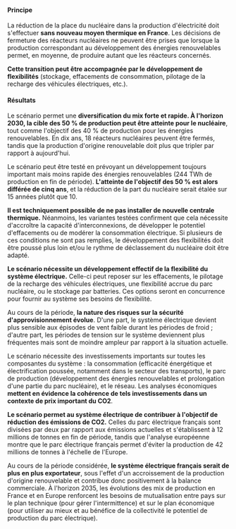 #### Principe

La réduction de la place du nucléaire dans la production d'électricité doit s'effectuer **sans nouveau moyen thermique en France**. Les décisions de fermeture des réacteurs nucléaires ne peuvent être prises que lorsque la production correspondant au développement des énergies renouvelables permet, en moyenne, de produire autant que les réacteurs concernés.

**Cette transition peut être accompagnée par le développement de flexibilités** (stockage, effacements de consommation, pilotage de la recharge des véhicules électriques, etc.).

#### Résultats

Le scénario permet une **diversification du mix forte et rapide. À l'horizon 2030, la cible des 50 % de production peut être atteinte pour le nucléaire**, tout comme l'objectif des 40 % de production pour les énergies renouvelables. En dix ans, 18 réacteurs nucléaires peuvent être fermés, tandis que la production d'origine renouvelable doit plus que tripler par rapport à aujourd'hui. 

Le scénario peut être testé en prévoyant un développement toujours important mais moins rapide des énergies renouvelables (244 TWh de production en fin de période). **L'atteinte de l'objectif des 50 % est alors différée de cinq ans**, et la réduction de la part du nucléaire serait étalée sur 15 années plutôt que 10.

**Il est techniquement possible de ne pas installer de nouvelle centrale thermique.** Néanmoins, les variantes testées confirment que cela nécessite d'accroître la capacité d'interconnexions, de développer le potentiel d'effacements ou de modérer la consommation électrique. Si plusieurs de ces conditions ne sont pas remplies, le développement des flexibilités doit être poussé plus loin et/ou le rythme de déclassement du nucléaire doit être adapté. 

**Le scénario nécessite un développement effectif de la flexibilité du système électrique.** Celle-ci peut reposer sur les effacements, le pilotage de la recharge des véhicules électriques, une flexibilité accrue du parc nucléaire, ou le stockage par batteries. Ces options seront en concurrence pour fournir au système ses besoins de flexibilité. 

Au cours de la période, **la nature des risques sur la sécurité d'approvisionnement évolue**. D'une part, le système électrique devient plus sensible aux épisodes de vent faible durant les périodes de froid ; d'autre part, les périodes de tension sur le système deviennent plus fréquentes mais sont de moindre ampleur par rapport à la situation actuelle.

Le scénario nécessite des investissements importants sur toutes les composantes du système : la consommation (efficacité énergétique et électrification poussée, notamment dans le secteur des transports), le parc de production (développement des énergies renouvelables et prolongation d'une partie du parc nucléaire), et le réseau. Les analyses économiques **mettent en évidence la cohérence de tels investissements dans un contexte de prix important du CO2**.

**Le scénario permet au système électrique de contribuer à l'objectif de réduction des émissions de CO2.** Celles du parc électrique français sont divisées par deux par rapport aux émissions actuelles et s'établissent à 12 millions de tonnes en fin de période, tandis que l'analyse européenne montre que le parc électrique français permet d'éviter la production de 42 millions de tonnes à l'échelle de l'Europe.

Au cours de la période considérée, **le système électrique français serait de plus en plus exportateur**, sous l'effet d'un accroissement de la production d'origine renouvelable et contribue donc positivement à la balance commerciale. À l'horizon 2035, les évolutions des mix de production en France et en Europe renforcent les besoins de mutualisation entre pays sur le plan technique (pour gérer l'intermittence) et sur le plan économique (pour utiliser au mieux et au bénéfice de la collectivité le potentiel de production du parc électrique).
